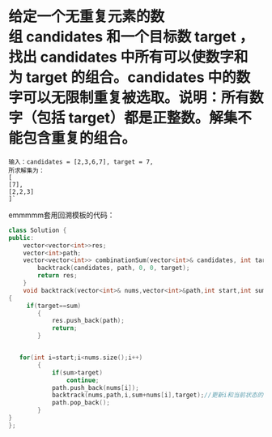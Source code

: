 # 给定一个无重复元素的数组 candidates 和一个目标数 target ，找出 candidates 中所有可以使数字和为 target 的组合。candidates 中的数字可以无限制重复被选取。说明：所有数字（包括 target）都是正整数。解集不能包含重复的组合。 
    输入：candidates = [2,3,6,7], target = 7,
    所求解集为：
    [
    [7],
    [2,2,3]
    ]`

emmmmm套用回溯模板的代码：
```c++
class Solution {
public:
    vector<vector<int>>res;
    vector<int>path;
    vector<vector<int>> combinationSum(vector<int>& candidates, int target) {
        backtrack(candidates, path, 0, 0, target);
        return res;
    }
    void backtrack(vector<int>& nums,vector<int>&path,int start,int sum,int target)
{
     if(target==sum)
        {
            res.push_back(path);
            return;
        }


   for(int i=start;i<nums.size();i++)
        {
            if(sum>target)
                continue;
            path.push_back(nums[i]);
            backtrack(nums,path,i,sum+nums[i],target);//更新i和当前状态的sum
            path.pop_back();
        }
}
};
```